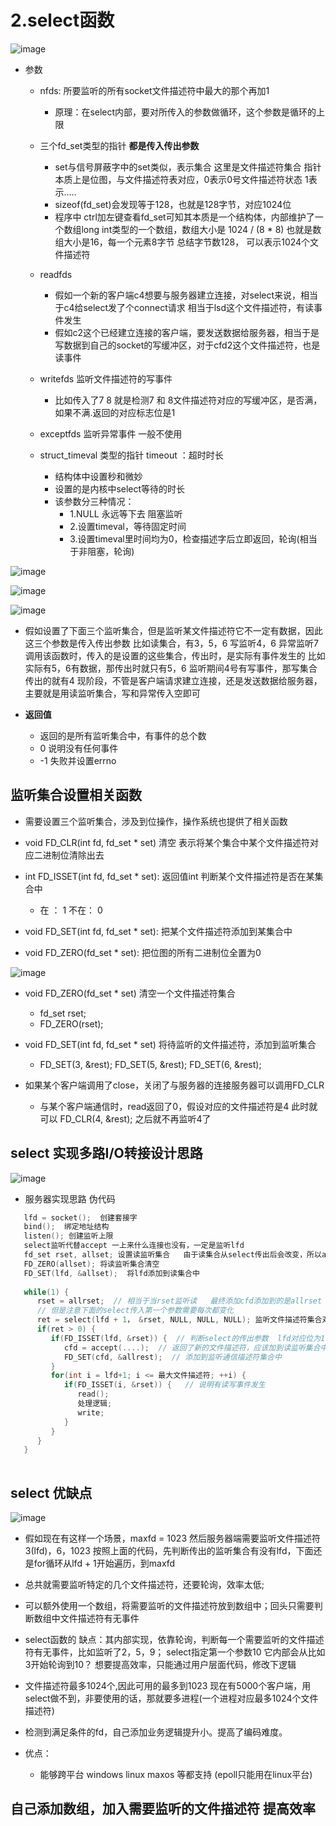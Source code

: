 # 2.select函数  

![image](https://user-images.githubusercontent.com/58176267/179235674-910bbcb8-aa3f-4483-bdcf-8129197d2a68.png)  


* 参数  
    * nfds: 所要监听的所有socket文件描述符中最大的那个再加1  
        * 原理：在select内部，要对所传入的参数做循环，这个参数是循环的上限  
    
    * 三个fd_set类型的指针  **都是传入传出参数**
        * set与信号屏蔽字中的set类似，表示集合  这里是文件描述符集合 指针   本质上是位图，与文件描述符表对应，0表示0号文件描述符状态 1表示..... 
        * sizeof(fd_set)会发现等于128，也就是128字节，对应1024位  
        * 程序中 ctrl加左键查看fd_set可知其本质是一个结构体，内部维护了一个数组long int类型的一个数组，数组大小是 1024 / (8 * 8)  也就是数组大小是16，每一个元素8字节 总结字节数128， 可以表示1024个文件描述符  
    * readfds
        * 假如一个新的客户端c4想要与服务器建立连接，对select来说，相当于c4给select发了个connect请求   相当于lsd这个文件描述符，有读事件发生  
        * 假如c2这个已经建立连接的客户端，要发送数据给服务器，相当于是写数据到自己的socket的写缓冲区，对于cfd2这个文件描述符，也是读事件  
    * writefds 监听文件描述符的写事件   
        * 比如传入了7 8  就是检测7 和 8文件描述符对应的写缓冲区，是否满，如果不满.返回的对应标志位是1
    * exceptfds 监听异常事件 一般不使用   
    * struct_timeval 类型的指针 timeout ：超时时长  
        * 结构体中设置秒和微妙
        * 设置的是内核中select等待的时长
        * 该参数分三种情况：
            * 1.NULL 永远等下去 阻塞监听
            * 2.设置timeval，等待固定时间
            * 3.设置timeval里时间均为0，检查描述字后立即返回，轮询(相当于非阻塞，轮询)


![image](https://user-images.githubusercontent.com/58176267/179233256-0071fe3c-6880-41ea-b056-bc2b2661054a.png)  



![image](https://user-images.githubusercontent.com/58176267/179233522-69054e03-0f62-4513-94d2-17e2beaa46a4.png)  



![image](https://user-images.githubusercontent.com/58176267/179228287-a6889b77-5b3f-4e90-a3dd-cf4b609eeb55.png)  


* 假如设置了下面三个监听集合，但是监听某文件描述符它不一定有数据，因此这三个参数是传入传出参数  比如读集合，有3，5，6  写监听4，6 异常监听7  调用该函数时，传入的是设置的这些集合，传出时，是实际有事件发生的   比如实际有5，6有数据，那传出时就只有5，6    监听期间4号有写事件，那写集合传出的就有4   现阶段，不管是客户端请求建立连接，还是发送数据给服务器，主要就是用读监听集合，写和异常传入空即可  


* **返回值**  
    * 返回的是所有监听集合中，有事件的总个数  
    * 0 说明没有任何事件  
    * -1  失败并设置errno



## 监听集合设置相关函数    

* 需要设置三个监听集合，涉及到位操作，操作系统也提供了相关函数  

* void FD_CLR(int fd, fd_set * set) 清空  表示将某个集合中某个文件描述符对应二进制位清除出去
* int FD_ISSET(int fd, fd_set * set): 返回值int 判断某个文件描述符是否在某集合中
    * 在 ： 1   不在： 0 
* void FD_SET(int fd, fd_set * set): 把某个文件描述符添加到某集合中  
* void FD_ZERO(fd_set * set): 把位图的所有二进制位全置为0  



![image](https://user-images.githubusercontent.com/58176267/179235619-a975ce15-2a1b-4639-8e13-8edbf64dc447.png)  


* void FD_ZERO(fd_set * set)  清空一个文件描述符集合  
    * fd_set rset;
    * FD_ZERO(rset);
* void FD_SET(int fd, fd_set * set) 将待监听的文件描述符，添加到监听集合
    *  FD_SET(3, &rest);  FD_SET(5, &rest);  FD_SET(6, &rest);  

* 如果某个客户端调用了close，关闭了与服务器的连接服务器可以调用FD_CLR
    * 与某个客户端通信时，read返回了0，假设对应的文件描述符是4  此时就可以   FD_CLR(4, &rest);  之后就不再监听4了  


## select 实现多路I/O转接设计思路  

![image](https://user-images.githubusercontent.com/58176267/179269684-b1547b86-7c7b-4abd-9158-8983d542eb58.png)  



* 服务器实现思路  伪代码  

```c
   lfd = socket();  创建套接字
   bind();  绑定地址结构
   listen(); 创建监听上限
   select监听代替accept 一上来什么连接也没有，一定是监听lfd  
   fd_set rset, allset; 设置读监听集合   由于读集合从select传出后会改变，所以allrset专门用于向读监听集合中添加新的文件描述符，如一开始的lfd，后面新建立连接的cfd..
   FD_ZERO(allset); 将读监听集合清空  
   FD_SET(lfd, &allset);  将lfd添加到读集合中  
   
   while(1) {
      rset = allrset;  // 相当于当rset监听读   最终添加cfd添加到的是allrset
      // 但是注意下面的select传入第一个参数需要每次都变化
      ret = select(lfd + 1， &rset, NULL, NULL, NULL); 监听文件描述符集合对应事件  最后一个参数是NULL，表示select会一直阻塞等待事件  
      if(ret > 0) {
         if(FD_ISSET(lfd, &rset)) {  // 判断select的传出参数  lfd对应位为1 ：在集合中，该文件描述符上有读事件   为0：不在集合中
            cfd = accept(....);  // 返回了新的文件描述符，应该加到读监听集合中（可以一个专门做传入参数的，一个专门做传出的），下一次select可以监听  
            FD_SET(cfd, &allrest);  // 添加到监听通信描述符集合中  
         }
         for(int i = lfd+1; i <= 最大文件描述符; ++i) {
            if(FD_ISSET(i, &rset)) {   // 说明有读写事件发生  
               read();
               处理逻辑;
               write;
            }
         }
      }
   }
   
```  



## select 优缺点  


![image](https://user-images.githubusercontent.com/58176267/179460075-f76a55d9-718b-4aef-802b-c1c548fb3633.png)  

* 假如现在有这样一个场景，maxfd = 1023    然后服务器端需要监听文件描述符 3(lfd)，6，1023  按照上面的代码，先判断传出的监听集合有没有lfd，下面还是for循环从lfd + 1开始遍历，到maxfd  
* 总共就需要监听特定的几个文件描述符，还要轮询，效率太低;  
* 可以额外使用一个数组，将需要监听的文件描述符放到数组中；回头只需要判断数组中文件描述符有无事件  
* select函数的 缺点：其内部实现，依靠轮询，判断每一个需要监听的文件描述符有无事件，比如监听了2，5，9； select指定第一个参数10  它内部会从比如3开始轮询到10？  想要提高效率，只能通过用户层面代码，修改下逻辑  
* 文件描述符最多1024个,因此可用的最多到1023  现在有5000个客户端，用select做不到，非要使用的话，那就要多进程(一个进程对应最多1024个文件描述符)  
* 检测到满足条件的fd，自己添加业务逻辑提升小。提高了编码难度。

* 优点：
    * 能够跨平台  windows  linux  maxos  等都支持 (epoll只能用在linux平台)  

## 自己添加数组，加入需要监听的文件描述符 提高效率  








